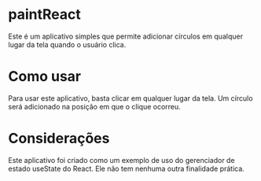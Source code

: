 # paintReact

Este é um aplicativo simples que permite adicionar círculos em qualquer lugar da tela quando o usuário clica.

# Como usar
Para usar este aplicativo, basta clicar em qualquer lugar da tela. Um círculo será adicionado na posição em que o clique ocorreu.

# Considerações
Este aplicativo foi criado como um exemplo de uso do gerenciador de estado useState do React. Ele não tem nenhuma outra finalidade prática.


